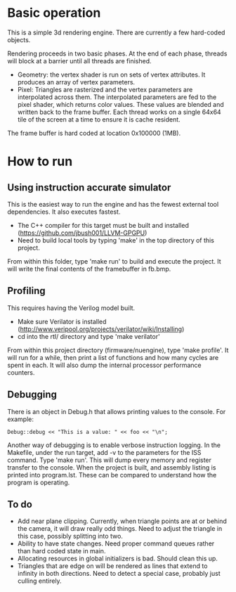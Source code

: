 # Basic operation

This is a simple 3d rendering engine.  There are currently a few hard-coded objects.

Rendering proceeds in two basic phases.  At the end of each phase, threads will
block at a barrier until all threads are finished.
- Geometry: the vertex shader is run on sets of vertex attributes.  It produces an array 
of vertex parameters.
- Pixel: Triangles are rasterized and the vertex parameters are interpolated across
them.  The interpolated parameters are fed to the pixel shader, which returns color
values.  These values are blended and written back to the frame buffer.  Each thread
works on a single 64x64 tile of the screen at a time to ensure it is cache resident.

The frame buffer is hard coded at location 0x100000 (1MB).

# How to run

## Using instruction accurate simulator

This is the easiest way to run the engine and has the fewest external tool dependencies. It also
executes fastest.
- The C++ compiler for this target must be built and installed (https://github.com/jbush001/LLVM-GPGPU)
- Need to build local tools by typing 'make' in the top directory of this project.

From within this folder, type 'make run' to build and execute the project.  It will
write the final contents of the framebuffer in fb.bmp.

## Profiling

This requires having the Verilog model built.  
- Make sure Verilator is installed (http://www.veripool.org/projects/verilator/wiki/Installing)
- cd into the rtl/ directory and type 'make verilator'

From within this project directory (firmware/nuengine), type 'make profile'.  It will
run for a while, then print a list of functions and how many cycles are spent in each.
It will also dump the internal processor performance counters.

## Debugging

There is an object in Debug.h that allows printing values to the console. For example:

    Debug::debug << "This is a value: " << foo << "\n";

Another way of debugging is to enable verbose instruction logging.  In the Makefile, 
under the run target, add -v to the parameters for the ISS command. Type 'make run'. 
This will dump every memory and register transfer to the console.  When the project 
is built, and assembly listing is printed into program.lst.  These can be compared 
to understand how the program is operating.

## To do
- Add near plane clipping.  Currently, when triangle points are at or behind the camera,
it will draw really odd things.  Need to adjust the triangle in this case, possibly 
splitting into two.
- Ability to have state changes.  Need proper command queues rather than hard coded
state in main.
- Allocating resources in global initializers is bad.  Should clean this up.
- Triangles that are edge on will be rendered as lines that extend to infinity in
both directions.  Need to detect a special case, probably just culling entirely.

